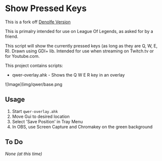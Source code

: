 # Show Pressed Keys

This is a fork off <a href="https://github.com/denolfe/show-pressed-keys">Denolfe Version</a>

This is primalry intended for use on League Of Legends, as asked for by a friend.

This script will show the  currently pressed keys (as long as they are Q, W, E, R).
 Drawn using GDI+ lib. Intended for use when streaming on Twitch.tv or for Youtube.com.

This project contains scripts:

- qwer-overlay.ahk - Shows the Q W E R key in an overlay

![Image](img/qwer/base.png


## Usage

1. Start `qwer-overlay.ahk` 
2. Move Gui to desired location
3. Select 'Save Position' in Tray Menu
4. In OBS, use Screen Capture and Chromakey on the green background

## To Do

*None (at this time)*